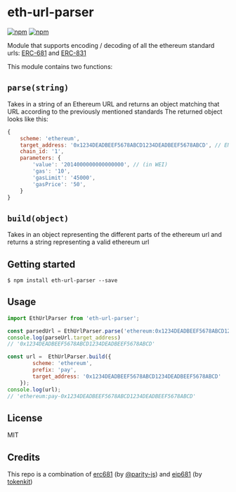 # eth-url-parser

[![npm](https://img.shields.io/npm/v/eth-url-parser.svg)](https://npmjs.com/package/eth-url-parser) [![npm](https://img.shields.io/npm/dm/eth-url-parser.svg)](https://npmjs.com/package/eth-url-parser)

Module that supports encoding / decoding of all the ethereum standard urls: [ERC-681](https://eips.ethereum.org/EIPS/eip-681) and [ERC-831](https://eips.ethereum.org/EIPS/eip-831)

This module contains two functions:

## `parse(string)`

Takes in a string of an Ethereum URL and returns an object matching that URL according to the previously mentioned standards
The returned object looks like this:

```javascript
{
    scheme: 'ethereum',
    target_address: '0x1234DEADBEEF5678ABCD1234DEADBEEF5678ABCD', // ENS names are also supported!
    chain_id: '1',
    parameters: {
        'value': '2014000000000000000', // (in WEI)
        'gas': '10',
        'gasLimit': '45000',
        'gasPrice': '50',
    }
}
```

## `build(object)`

Takes in an object representing the different parts of the ethereum url and returns a string representing a valid ethereum url

## Getting started

`$ npm install eth-url-parser --save`

## Usage

```javascript
import EthUrlParser from 'eth-url-parser';

const parsedUrl = EthUrlParser.parse('ethereum:0x1234DEADBEEF5678ABCD1234DEADBEEF5678ABCD')
console.log(parseUrl.target_address)
// '0x1234DEADBEEF5678ABCD1234DEADBEEF5678ABCD'

const url =  EthUrlParser.build({
        scheme: 'ethereum',
        prefix: 'pay',
        target_address: '0x1234DEADBEEF5678ABCD1234DEADBEEF5678ABCD'
    });
console.log(url);
// 'ethereum:pay-0x1234DEADBEEF5678ABCD1234DEADBEEF5678ABCD'

```

## License

MIT

## Credits

This repo is a combination of [erc681](https://github.com/parity-js/erc681) (by [@parity-js](https://github.com/parity-js)) and [eip681](https://github.com/tokenkit/eip681/) (by [tokenkit](https://github.com/tokenkit))